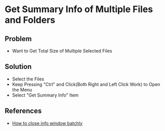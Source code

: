 # Get Summary Info of Multiple Files and Folders

## Problem
* Want to Get Total Size of Multiple Selected Files

## Solution
* Select the Files
* Keep Pressing "Ctrl" and Click(Both Right and Left Click Work) to Open the Menu
* Select "Get Summary Info" Item

## References
* [How to close info window batchly](https://apple.stackexchange.com/questions/209360/how-to-close-info-window-batchly)
